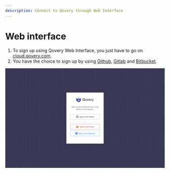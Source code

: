 ```yaml
---
description: Connect to Qovery through Web Interface
---
```


# Web interface

1. To sign up using Qovery Web Interface, you just have to go on [cloud.qovery.com](https://cloud.qovery.com).
2. You have the choice to sign up by using [Github](https://github.com/), [Gitlab](https://www.gitlab.com/) and [Bitbucket](https://bitbucket.org/).

![](../../.gitbook/assets/image-2.png)



